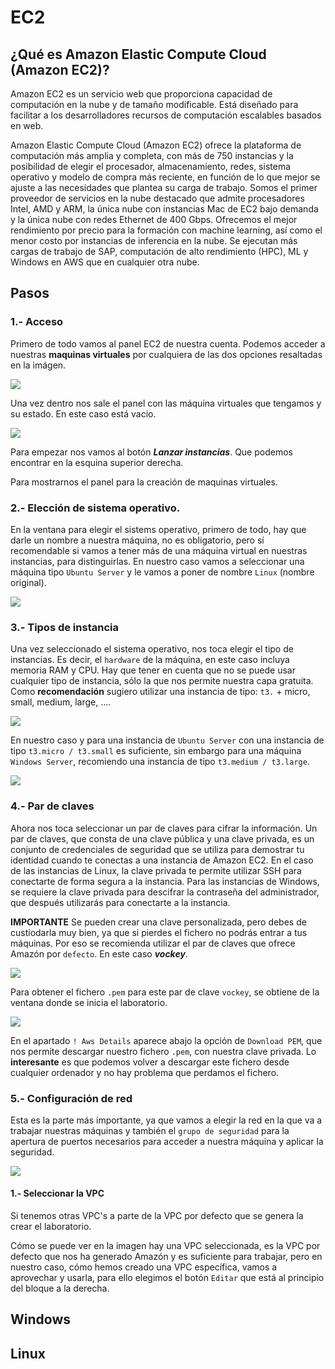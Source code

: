 # EC2
## ¿Qué es Amazon Elastic Compute Cloud (Amazon EC2)?

Amazon EC2 es un servicio web que proporciona capacidad de computación en la nube y de tamaño modificable. Está diseñado para facilitar a los desarrolladores recursos de computación escalables basados en web.

Amazon Elastic Compute Cloud (Amazon EC2) ofrece la plataforma de computación más amplia y completa, con más de 750 instancias y la posibilidad de elegir el procesador, almacenamiento, redes, sistema operativo y modelo de compra más reciente, en función de lo que mejor se ajuste a las necesidades que plantea su carga de trabajo. Somos el primer proveedor de servicios en la nube destacado que admite procesadores Intel, AMD y ARM, la única nube con instancias Mac de EC2 bajo demanda y la única nube con redes Ethernet de 400 Gbps. Ofrecemos el mejor rendimiento por precio para la formación con machine learning, así como el menor costo por instancias de inferencia en la nube. Se ejecutan más cargas de trabajo de SAP, computación de alto rendimiento (HPC), ML y Windows en AWS que en cualquier otra nube. 

## Pasos
### 1.- Acceso
Primero de todo vamos al panel EC2 de nuestra cuenta.
Podemos acceder a nuestras **maquinas virtuales** por cualquiera de las dos opciones resaltadas en la imágen.

![](./assets/ec2_panel.png)

Una vez dentro nos sale el panel con las máquina virtuales que tengamos y su estado. En este caso está vacio.

![](./assets/ec2_instancias_vacia.png)

Para empezar nos vamos al botón ***Lanzar instancias***. Que podemos encontrar en la esquina superior derecha.

Para mostrarnos el panel para la creación de maquinas virtuales.
### 2.- Elección de sistema operativo.
En la ventana para elegir el sistems operativo, primero de todo, hay que darle un nombre a nuestra máquina, no es obligatorio, pero sí recomendable si vamos a tener más de una máquina virtual en nuestras instancias, para distinguirlas.
En nuestro caso vamos a seleccionar una máquina tipo `Ubuntu Server` y le vamos a poner de nombre `Linux` (nombre original).

![](./assets/ec2_nombre_so.png)

### 3.- Tipos de instancia
Una vez seleccionado el sistema operativo, nos toca elegir el tipo de instancias. Es decir, el `hardware` de la máquina, en este caso incluya memoria RAM y CPU. Hay que tener en cuenta que no se puede usar cualquier tipo de instancia, sólo la que nos permite nuestra capa gratuita. 
Como **recomendación** sugiero utilizar una instancia de tipo: `t3.` + micro, small, medium, large, ....

![](./assets/ec2_linuxserver.png)

En nuestro caso y para una instancia de `Ubuntu Server` con una instancia de tipo `t3.micro / t3.small` es suficiente, sin embargo para una máquina `Windows Server`, recomiendo una instancia de tipo `t3.medium / t3.large`.

![](./assets/ec2_instancia.png)

### 4.- Par de claves

Ahora nos toca seleccionar un par de claves para cifrar la información.
Un par de claves, que consta de una clave pública y una clave privada, es un conjunto de credenciales de seguridad que se utiliza para demostrar tu identidad cuando te conectas a una instancia de Amazon EC2. En el caso de las instancias de Linux, la clave privada te permite utilizar SSH para conectarte de forma segura a la instancia. Para las instancias de Windows, se requiere la clave privada para descifrar la contraseña del administrador, que después utilizarás para conectarte a la instancia.

**IMPORTANTE**
Se pueden crear una clave personalizada, pero debes de custiodarla muy bien, ya que si pierdes el fichero no podrás entrar a tus máquinas.
Por eso se recomienda utilizar el par de claves que ofrece Amazón por `defecto`. En este caso ***vockey***.

![](./assets/ec2_par_claves.png)

Para obtener el fichero `.pem` para este par de clave `vockey`, se obtiene de la ventana donde se inicia el laboratorio.

![](./assets/ec2_par_claves_descarga.png)

En el apartado `! Aws Details` aparece abajo la opción de `Download PEM`, que nos permite descargar nuestro fichero `.pem`, con nuestra clave privada. Lo **interesante** es que podemos volver a descargar este fichero desde cualquier ordenador y no hay problema que perdamos el fichero.

### 5.- Configuración de red
Esta es la parte más importante, ya que vamos a elegir la red en la que va a trabajar nuestras máquinas y también el `grupo de seguridad` para la apertura de puertos necesarios para acceder a nuestra máquina y aplicar la seguridad.

![](./assets/ec2_vpc_inicial.png)

#### 1.- Seleccionar la VPC
Si tenemos otras VPC's a parte de la VPC por defecto que se genera la crear el laboratorio.

Cómo se puede ver en la imagen hay una VPC seleccionada, es la VPC por defecto que nos ha generado Amazón y es suficiente para trabajar, pero en nuestro caso, cómo hemos creado una VPC específica, vamos a aprovechar y usarla, para ello elegimos el botón `Editar` que está al principio del bloque a la derecha.




## Windows
## Linux